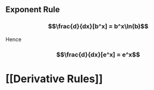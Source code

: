 ## Exponent Rule
### $$\frac{d}{dx}[b^x] = b^x\ln(b)$$
Hence
### $$\frac{d}{dx}[e^x] = e^x$$# [[Derivative Rules]]